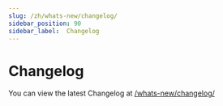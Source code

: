 ```yaml
---
slug: /zh/whats-new/changelog/
sidebar_position: 90
sidebar_label:  Changelog
---
```


# Changelog

You can view the latest Changelog at [/whats-new/changelog/](/whats-new/changelog/index.md)
